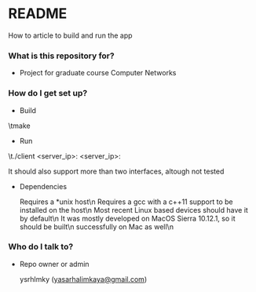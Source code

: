 # README #

How to article to build and run the app

### What is this repository for? ###

* Project for graduate course Computer Networks

### How do I get set up? ###

* Build

\tmake

* Run

 \t./client <server_ip>:<port> <server_ip>:<port>

  It should also support more than two interfaces, altough not tested

* Dependencies
  
  Requires a *unix host\n
  Requires a gcc with a c++11 support to be installed on the host\n
  Most recent Linux based devices should have it by default\n
  It was mostly developed on MacOS Sierra 10.12.1, so it should be built\n
  successfully on Mac as well\n

### Who do I talk to? ###

* Repo owner or admin

  ysrhlmky (yasarhalimkaya@gmail.com)